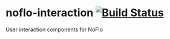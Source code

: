 # noflo-interaction [![Build Status](https://secure.travis-ci.org/noflo/noflo-interaction.png?branch=master)](http://travis-ci.org/noflo/noflo-interaction)

User interaction components for NoFlo
